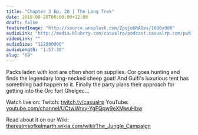 ```yaml
---
title: "Chapter 3 Ep. 20 | The Long Trek"
date: 2018-08-28T06:00:00+12:00
draft: false
featuredImage: "http://source.unsplash.com/Zpqjo6RAIes/1600x900"
audioLink: "http://media.blubrry.com/casualrp/podcast.casualrp.com/public/Chapter%203%20Ep.%2020%20_%20The%20Long%20Trek.mp3"
videoLink: ""
audioSize: "112800000"
audioLength: "1:57:30"
slug: "69"
---
```

Packs laden with loot are often short on supplies. Cor goes hunting and finds the legendary long-necked sheep goat! And Gulfi's luxurious tent has something bad happen to it. Finally the party plans their approach for getting into the Orc fort Ghelgec...

Watch live on:
Twitch: [twitch.tv/casualrp](https://www.twitch.tv/casualrp)
YouTube: [youtube.com/channel/UCtwWrvy-YgFQpw9eXMwuHbw](https://www.youtube.com/channel/UCtwWrvy-YgFQpw9eXMwuHbw)

Read about it on our Wiki: [therealmsofkelmarth.wikia.com/wiki/The_Jungle_Campaign](http://therealmsofkelmarth.wikia.com/wiki/The_Jungle_Campaign)
